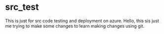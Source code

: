 # src_test
This is just for src code testing and deployment on azure.
Hello, this sis just me trying to make some changes to learn making changes using git.
